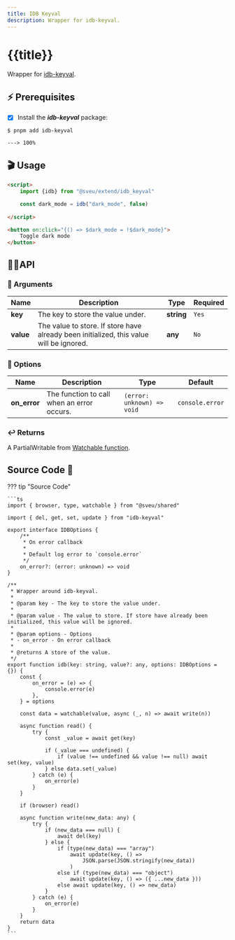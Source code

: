 ```yaml
---
title: IDB Keyval
description: Wrapper for idb-keyval.
---
```


# {{title}}

Wrapper for [idb-keyval](https://github.com/jakearchibald/idb-keyval).

## ⚡️ Prerequisites

- [x] Install the ***idb-keyval*** package:

<div class="termy">

```console
$ pnpm add idb-keyval

---> 100%
```

</div>

## 🎬 Usage

```html
<script>
    import {idb} from "@sveu/extend/idb_keyval"

    const dark_mode = idb("dark_mode", false)
    
</script>

<button on:click="{() => $dark_mode = !$dark_mode}">
    Toggle dark mode
</button>
```

## 👩‍💻API

### 👻 Arguments

| Name           | Description                          | Type                     | Required |
| -------------- | ------------------------------------ | -------------------------| -------- |
| **key**        | The key to store the value under.    | **string**               | `Yes`    |
| **value**      | The value to store. If store have already been initialized, this value will be ignored.| **any**                  | `No`    |

### 🙈 Options

| Name        | Description                          | Type                          | Default  |
| ----------- | ------------------------------------ | ----------------------------- | -------- |
| **on_error**| The function to call when an error occurs. | `(error: unknown) => void`| `console.error` |

### ↩️ Returns

A PartialWritable from [Watchable function](/shared/watchable/).

## Source Code 👀

??? tip "Source Code"

    ```ts
    import { browser, type, watchable } from "@sveu/shared"

    import { del, get, set, update } from "idb-keyval"

    export interface IDBOptions {
        /**
         * On error callback
         *
         * Default log error to `console.error`
         */
        on_error?: (error: unknown) => void
    }

    /**
     * Wrapper around idb-keyval.
     *
     * @param key - The key to store the value under.
     *
     * @param value - The value to store. If store have already been initialized, this value will be ignored.
     *
     * @param options - Options
     * - on_error - On error callback
     *
     * @returns A store of the value.
     */
    export function idb(key: string, value?: any, options: IDBOptions = {}) {
        const {
            on_error = (e) => {
                console.error(e)
            },
        } = options

        const data = watchable(value, async (_, n) => await write(n))

        async function read() {
            try {
                const _value = await get(key)

                if (_value === undefined) {
                    if (value !== undefined && value !== null) await set(key, value)
                } else data.set(_value)
            } catch (e) {
                on_error(e)
            }
        }

        if (browser) read()

        async function write(new_data: any) {
            try {
                if (new_data === null) {
                    await del(key)
                } else {
                    if (type(new_data) === "array")
                        await update(key, () =>
                            JSON.parse(JSON.stringify(new_data))
                        )
                    else if (type(new_data) === "object")
                        await update(key, () => ({ ...new_data }))
                    else await update(key, () => new_data)
                }
            } catch (e) {
                on_error(e)
            }
        }
        return data
    }
    ```
